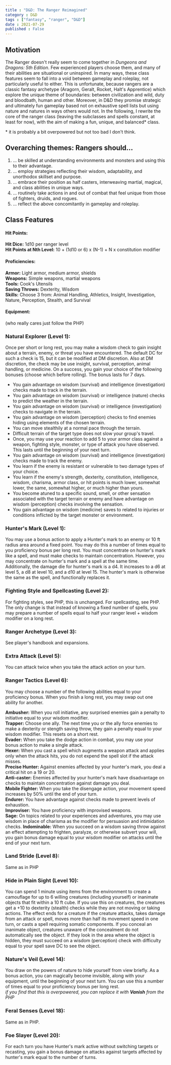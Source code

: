 ```yaml
---
title : "D&D: The Ranger Reimagined"
category : D&D
tags : ["fantasy", "ranger", "D&D"]
date : 2021-07-29
published : False
---
```

## Motivation 

The Ranger doesn't really seem to come together in *Dungeons and Dragons: 5th Edition*. 
Few experienced players choose them, and many of their abilities are situational or uninspired. 
In many ways, these class features seem to fall into a void between gameplay and roleplay, not particularly useful to either. 
This is unfortunate, because rangers are a classic fantasy archetype (Aragorn, Geralt, Rocket, Halt's Apprentice) which explore the unique theme of boundaries: between civilization and wild, duty and bloodbath, human and other.
Moreover, in D&D they promise strategic and ultimately fun gameplay based not on exhaustive spell lists but using nature and natures in ways others would not. 
In the following, I rewrite the core of the ranger class (leaving the subclasses and spells constant, at least for now), with the aim of making a fun, unique, and balanced\* class. 

\* it is probably a bit overpowered but not too bad I don't think. 

## Overarching themes: Rangers should...
1. ... be skilled at understanding environments and monsters and using this to their advantage. 
2. ... employ strategies reflecting their wisdom, adaptability, and unorthodox skillset and purpose. 
3. ... embrace their position as half casters, interweaving martial, magical, and class abilities in unique ways. 
4. ... routinely take actions in and out of combat that feel unique from those of fighters, druids, and rogues. 
5. ... reflect the above concomitantly in gameplay and roleplay. 

## Class Features

#### Hit Points: 
**Hit Dice:** 1d10 per ranger level  
**Hit Points at Nth Level:** 10 + (1d10 or 6) x (N-1) + N x constitution modifier

#### Proficiencies: 
**Armor:** Light armor, medium armor, shields  
**Weapons:** Simple weapons, martial weapons  
**Tools:** Cook's Utensils  
**Saving Throws:** Dexterity, Wisdom  
**Skills:** Choose 3 from: Animal Handling, Athletics, Insight, Investigation, Nature, Perception, Stealth, and Survival 

#### Equipment: 
(who really cares just follow the PHP)

### Natural Explorer (Level 1):
Once per short or long rest, you may make a wisdom check to gain insight about a terrain, enemy, or threat you have encountered. The default DC for such a check is 15, but it can be modified at DM discretion. Also at DM discretion, the check may be use insight, survival, perception, animal handling, or medicine. On a success, you gain your choice of the following bonuses (choose which before rolling). The bonus lasts for 7 days. 
* You gain advantage on wisdom (survival) and intelligence (investigation) checks made to track in the terrain. 
* You gain advantage on wisdom (survival) or intelligence (nature) checks to predict the weather in the terrain. 
* You gain advantage on wisdom (survival) or intelligence (investigation) checks to navigate in the terrain. 
* You gain advantage on wisdom (perception) checks to find enemies hiding using elements of the chosen terrain. 
* You can move stealthily at a normal pace through the terrain. 
* Difficult terrain of the target type does not slow your group's travel.
* Once, you may use your reaction to add 5 to your armor class against a weapon, fighting style, monster, or type of attack you have observed. This lasts until the beginning of your next turn.
* You gain advantage on wisdom (survival) and intelligence (investigation) checks made to track the enemy. 
* You learn if the enemy is resistant or vulnerable to two damage types of your choice. 
* You learn if the enemy's strength, dexterity, constitution, intelligence, wisdom, charisma, armor class, or hit points is much lower, somewhat lower, the same, somewhat higher, or much higher than yours. 
* You become atuned to a specific sound, smell, or other sensation associated with the target terrain or enemy and have advantage on wisdom (perception) checks involving the sensation.
* You gain advantage on wisdom (medicine) saves to related to injuries or conditions inflicted by the target monster or environment. 

### Hunter's Mark (Level 1): 
You may use a bonus action to apply a Hunter's mark to an enemy or 10 ft radius area around a fixed point. You may do this a number of times equal to you proficiency bonus per long rest. 
You must concentrate on hunter's mark like a spell, and must make checks to maintain concentration. However, you may concentrate on hunter's mark and a spell at the same time. 
Additionally, the damage die for hunter's mark is a d4. It increases to a d6 at level 5, a d8 at level 10, and a d10 at level 15. 
The hunter's mark is otherwise the same as the spell, and functionally replaces it. 

### Fighting Style and Spellcasting (Level 2): 
For fighting styles, see PHP, this is unchanged. 
For spellcasting, see PHP. The only change is that instead of knowing a fixed number of spells, you may prepare a number of spells equal to half your ranger level + wisdom modifier on a long rest. 

### Ranger Archetype (Level 3): 
See player's handbook and expansions. 

### Extra Attack (Level 5): 
You can attack twice when you take the attack action on your turn. 

### Ranger Tactics (Level 6): 
You may choose a number of the following abilities equal to your proficiency bonus. When you finish a long rest, you may swap out one ability for another. 

**Ambusher:** When you roll initiative, any surprised enemies gain a penalty to initiative equal to your wisdom modifier.   
**Trapper:** Choose one ally. The next time you or the ally force enemies to make a dexterity or stength saving throw, they gain a penalty equal to your wisdom modifier. This resets on a short rest.   
**Evader:** When you take the dodge action in combat, you may use your bonus action to make a single attack.   
**Hexer:** When you cast a spell which augments a weapon attack and applies only when the attack hits, you do not expend the spell slot if the attack misses.   
**Precise Hunter:** Against enemies affected by your hunter's mark, you deal a critical hit on a 19 or 20.   
**Anti-caster:** Enemies affected by your hunter's mark have disadvantage on checks to maintain concentration against damage you deal.   
**Mobile Fighter:** When you take the disengage action, your movement speed increases by 50% until the end of your turn.   
**Endurer:** You have advantage against checks made to prevent levels of exhaustion.   
**Improviser:** You have proficiency with improvised weapons.   
**Sage:** On topics related to your experiences and adventures, you may use wisdom in place of charisma as the modifier for persuasion and intimidation checks.
**Indominable:** When you succeed on a wisdom saving throw against an effect attempting to frighten, paralyze, or otherwise subvert your will, you gain bonus damage equal to your wisdom modifier on attacks until the end of your next turn. 

### Land Stride (Level 8): 
Same as in PHP

### Hide in Plain Sight (Level 10): 
You can spend 1 minute using items from the environment to create a camouflage for up to 6 willing creatures (including yourself) or inanimate objects that fit within a 10 ft cube. If you use this on creatures, the creatures get a +10 to dexterity (stealth) checks while they are not moving or taking actions. The effect ends for a creature if the creature attacks, takes damage from an attack or spell, moves more than half its movement speed in one turn, or casts a spell requiring somatic components. If you conceal an inanimate object, creatures unaware of the concealment do not automatically see the object. If they look in the area where the object is hidden, they must succeed on a wisdom (perception) check with difficulty equal to your spell save DC to see the object. 

### Nature's Veil (Level 14): 
You draw on the powers of nature to hide yourself from view briefly. As a bonus action, you can magically become invisible, along with your equipment, until the beginning of your next turn. You can use this a number of times equal to your proficiency bonus per long rest.   
*if you find that this is overpowered, you can replace it with **Vanish** from the PHP*

### Feral Senses (Level 18): 
Same as in PHP.

### Foe Slayer (Level 20): 
For each turn you have Hunter's mark active without switching targets or recasting, you gain a bonus damage on attacks against targets affected by hunter's mark equal to the number of turns. 
